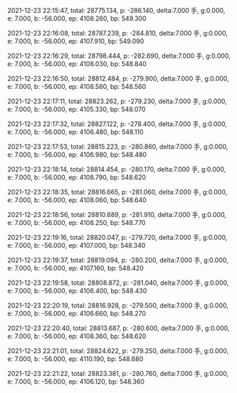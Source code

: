 2021-12-23 22:15:47, total: 28775.134, p: -286.140, delta:7.000 手, g:0.000, e: 7.000, b: -56.000, ep: 4108.260, bp: 549.300

2021-12-23 22:16:08, total: 28787.239, p: -284.810, delta:7.000 手, g:0.000, e: 7.000, b: -56.000, ep: 4107.910, bp: 549.090

2021-12-23 22:16:29, total: 28798.444, p: -282.690, delta:7.000 手, g:0.000, e: 7.000, b: -56.000, ep: 4108.030, bp: 548.840

2021-12-23 22:16:50, total: 28812.484, p: -279.900, delta:7.000 手, g:0.000, e: 7.000, b: -56.000, ep: 4108.580, bp: 548.560

2021-12-23 22:17:11, total: 28823.262, p: -279.230, delta:7.000 手, g:0.000, e: 7.000, b: -56.000, ep: 4105.330, bp: 548.070

2021-12-23 22:17:32, total: 28827.122, p: -278.400, delta:7.000 手, g:0.000, e: 7.000, b: -56.000, ep: 4106.480, bp: 548.110

2021-12-23 22:17:53, total: 28815.223, p: -280.860, delta:7.000 手, g:0.000, e: 7.000, b: -56.000, ep: 4106.980, bp: 548.480

2021-12-23 22:18:14, total: 28814.454, p: -280.170, delta:7.000 手, g:0.000, e: 7.000, b: -56.000, ep: 4108.790, bp: 548.620

2021-12-23 22:18:35, total: 28816.665, p: -281.060, delta:7.000 手, g:0.000, e: 7.000, b: -56.000, ep: 4108.060, bp: 548.640

2021-12-23 22:18:56, total: 28810.689, p: -281.910, delta:7.000 手, g:0.000, e: 7.000, b: -56.000, ep: 4108.250, bp: 548.770

2021-12-23 22:19:16, total: 28820.047, p: -279.720, delta:7.000 手, g:0.000, e: 7.000, b: -56.000, ep: 4107.000, bp: 548.340

2021-12-23 22:19:37, total: 28819.094, p: -280.200, delta:7.000 手, g:0.000, e: 7.000, b: -56.000, ep: 4107.160, bp: 548.420

2021-12-23 22:19:58, total: 28808.872, p: -281.040, delta:7.000 手, g:0.000, e: 7.000, b: -56.000, ep: 4106.400, bp: 548.430

2021-12-23 22:20:19, total: 28816.928, p: -279.500, delta:7.000 手, g:0.000, e: 7.000, b: -56.000, ep: 4106.660, bp: 548.270

2021-12-23 22:20:40, total: 28813.687, p: -280.600, delta:7.000 手, g:0.000, e: 7.000, b: -56.000, ep: 4108.360, bp: 548.620

2021-12-23 22:21:01, total: 28824.622, p: -279.250, delta:7.000 手, g:0.000, e: 7.000, b: -56.000, ep: 4110.190, bp: 548.680

2021-12-23 22:21:22, total: 28823.381, p: -280.760, delta:7.000 手, g:0.000, e: 7.000, b: -56.000, ep: 4106.120, bp: 548.360